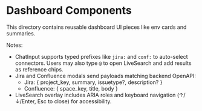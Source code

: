 # Dashboard Components

This directory contains reusable dashboard UI pieces like env cards and summaries.

Notes:
- ChatInput supports typed prefixes like `jira:` and `conf:` to auto-select connectors. Users may also type `@` to open LiveSearch and add results as reference chips.
- Jira and Confluence modals send payloads matching backend OpenAPI:
  - Jira: { project_key, summary, issuetype?, description? }
  - Confluence: { space_key, title, body }
- LiveSearch overlay includes ARIA roles and keyboard navigation (↑/↓/Enter, Esc to close) for accessibility.
